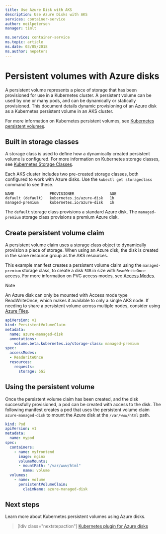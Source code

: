 ```yaml
---
title: Use Azure Disk with AKS
description: Use Azure Disks with AKS
services: container-service
author: neilpeterson
manager: timlt

ms.service: container-service
ms.topic: article
ms.date: 03/05/2018
ms.author: nepeters
---
```


# Persistent volumes with Azure disks

A persistent volume represents a piece of storage that has been provisioned for use in a Kubernetes cluster. A persistent volume can be used by one or many pods, and can be dynamically or statically provisioned. This document details dynamic provisioning of an Azure disk as a Kubernetes persistent volume in an AKS cluster. 

For more information on Kubernetes persistent volumes, see [Kubernetes persistent volumes][kubernetes-volumes].

## Built in storage classes

A storage class is used to define how a dynamically created persistent volume is configured. For more information on Kubernetes storage classes, see [Kubernetes Storage Classes][kubernetes-storage-classes].

Each AKS cluster includes two pre-created storage classes, both configured to work with Azure disks. Use the `kubectl get storageclass` command to see these.

```console
NAME                PROVISIONER                AGE
default (default)   kubernetes.io/azure-disk   1h
managed-premium     kubernetes.io/azure-disk   1h
```

The `default` storage class provisions a standard Azure disk. The `managed-premium` storage class provisions a premium Azure disk.

## Create persistent volume claim

A persistent volume claim uses a storage class object to dynamically provision a piece of storage. When using an Azure disk, the disk is created in the same resource group as the AKS resources.

This example manifest creates a persistent volume claim using the `managed-premium` storage class, to create a disk `5GB` in size with `ReadWriteOnce` access. For more information on PVC access modes, see [Access Modes][access-modes].

> [!NOTE]
> An Azure disk can only be mounted with Access mode type ReadWriteOnce, which makes it available to only a single AKS node. If needing to share a persistent volume across multiple nodes, consider using [Azure Files][azure-files-pvc]. 

```yaml
apiVersion: v1
kind: PersistentVolumeClaim
metadata:
  name: azure-managed-disk
  annotations:
    volume.beta.kubernetes.io/storage-class: managed-premium
spec:
  accessModes:
  - ReadWriteOnce
  resources:
    requests:
      storage: 5Gi
```

## Using the persistent volume

Once the persistent volume claim has been created, and the disk successfully provisioned, a pod can be created with access to the disk. The following manifest creates a pod that uses the persistent volume claim `azure-managed-disk` to mount the Azure disk at the `/var/www/html` path. 

```yaml
kind: Pod
apiVersion: v1
metadata:
  name: mypod
spec:
  containers:
    - name: myfrontend
      image: nginx
      volumeMounts:
      - mountPath: "/var/www/html"
        name: volume
  volumes:
    - name: volume
      persistentVolumeClaim:
        claimName: azure-managed-disk
```

## Next steps

Learn more about Kubernetes persistent volumes using Azure disks.

> [!div class="nextstepaction"]
> [Kubernetes plugin for Azure disks][kubernetes-disk]

<!-- LINKS - external -->
[access-modes]: https://kubernetes.io/docs/concepts/storage/persistent-volumes/#access-modes
[kubernetes-disk]: https://kubernetes.io/docs/concepts/storage/storage-classes/#new-azure-disk-storage-class-starting-from-v172
[kubernetes-storage-classes]: https://kubernetes.io/docs/concepts/storage/storage-classes/
[kubernetes-volumes]: https://kubernetes.io/docs/concepts/storage/persistent-volumes/

<!-- LINKS - internal -->
[azure-files-pvc]: azure-files-dynamic-pv.md
[premium-storage]: ../virtual-machines/windows/premium-storage.md
